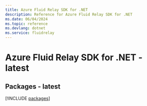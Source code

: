 ```yaml
---
title: Azure Fluid Relay SDK for .NET
description: Reference for Azure Fluid Relay SDK for .NET
ms.date: 06/04/2024
ms.topic: reference
ms.devlang: dotnet
ms.service: fluidrelay
---
```

# Azure Fluid Relay SDK for .NET - latest
## Packages - latest
[!INCLUDE [packages](fluid-relay-index.md)]